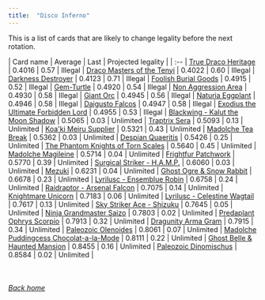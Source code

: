 ```yaml
---
title:  "Disco Inferno"
---
```


This is a list of cards that are likely to change legality before the next rotation.

| Card name | Average | Last | Projected legality |
| :-- |
[True Draco Heritage](https://db.ygoprodeck.com/card/?search=True%20Draco%20Heritage) | 0.4016 | 0.57 | Illegal |
[Draco Masters of the Tenyi](https://db.ygoprodeck.com/card/?search=Draco%20Masters%20of%20the%20Tenyi) | 0.4022 | 0.60 | Illegal |
[Darkness Destroyer](https://db.ygoprodeck.com/card/?search=Darkness%20Destroyer) | 0.4123 | 0.71 | Illegal |
[Foolish Burial Goods](https://db.ygoprodeck.com/card/?search=Foolish%20Burial%20Goods) | 0.4915 | 0.52 | Illegal |
[Gem-Turtle](https://db.ygoprodeck.com/card/?search=Gem-Turtle) | 0.4920 | 0.54 | Illegal |
[Non Aggression Area](https://db.ygoprodeck.com/card/?search=Non%20Aggression%20Area) | 0.4930 | 0.58 | Illegal |
[Giant Orc](https://db.ygoprodeck.com/card/?search=Giant%20Orc) | 0.4945 | 0.56 | Illegal |
[Naturia Eggplant](https://db.ygoprodeck.com/card/?search=Naturia%20Eggplant) | 0.4946 | 0.58 | Illegal |
[Daigusto Falcos](https://db.ygoprodeck.com/card/?search=Daigusto%20Falcos) | 0.4947 | 0.58 | Illegal |
[Exodius the Ultimate Forbidden Lord](https://db.ygoprodeck.com/card/?search=Exodius%20the%20Ultimate%20Forbidden%20Lord) | 0.4955 | 0.53 | Illegal |
[Blackwing - Kalut the Moon Shadow](https://db.ygoprodeck.com/card/?search=Blackwing%20-%20Kalut%20the%20Moon%20Shadow) | 0.5065 | 0.03 | Unlimited |
[Traptrix Sera](https://db.ygoprodeck.com/card/?search=Traptrix%20Sera) | 0.5093 | 0.13 | Unlimited |
[Koa'ki Meiru Supplier](https://db.ygoprodeck.com/card/?search=Koa'ki%20Meiru%20Supplier) | 0.5321 | 0.43 | Unlimited |
[Madolche Tea Break](https://db.ygoprodeck.com/card/?search=Madolche%20Tea%20Break) | 0.5362 | 0.03 | Unlimited |
[Despian Quaeritis](https://db.ygoprodeck.com/card/?search=Despian%20Quaeritis) | 0.5426 | 0.25 | Unlimited |
[The Phantom Knights of Torn Scales](https://db.ygoprodeck.com/card/?search=The%20Phantom%20Knights%20of%20Torn%20Scales) | 0.5640 | 0.45 | Unlimited |
[Madolche Magileine](https://db.ygoprodeck.com/card/?search=Madolche%20Magileine) | 0.5714 | 0.04 | Unlimited |
[Frightfur Patchwork](https://db.ygoprodeck.com/card/?search=Frightfur%20Patchwork) | 0.5770 | 0.39 | Unlimited |
[Surgical Striker - H.A.M.P.](https://db.ygoprodeck.com/card/?search=Surgical%20Striker%20-%20H.A.M.P.) | 0.6060 | 0.03 | Unlimited |
[Mezuki](https://db.ygoprodeck.com/card/?search=Mezuki) | 0.6231 | 0.04 | Unlimited |
[Ghost Ogre & Snow Rabbit](https://db.ygoprodeck.com/card/?search=Ghost%20Ogre%20%26%20Snow%20Rabbit) | 0.6678 | 0.23 | Unlimited |
[Lyrilusc - Ensemblue Robin](https://db.ygoprodeck.com/card/?search=Lyrilusc%20-%20Ensemblue%20Robin) | 0.6758 | 0.24 | Unlimited |
[Raidraptor - Arsenal Falcon](https://db.ygoprodeck.com/card/?search=Raidraptor%20-%20Arsenal%20Falcon) | 0.7075 | 0.14 | Unlimited |
[Knightmare Unicorn](https://db.ygoprodeck.com/card/?search=Knightmare%20Unicorn) | 0.7183 | 0.06 | Unlimited |
[Lyrilusc - Celestine Wagtail](https://db.ygoprodeck.com/card/?search=Lyrilusc%20-%20Celestine%20Wagtail) | 0.7617 | 0.13 | Unlimited |
[Sky Striker Ace - Shizuku](https://db.ygoprodeck.com/card/?search=Sky%20Striker%20Ace%20-%20Shizuku) | 0.7645 | 0.05 | Unlimited |
[Ninja Grandmaster Saizo](https://db.ygoprodeck.com/card/?search=Ninja%20Grandmaster%20Saizo) | 0.7803 | 0.02 | Unlimited |
[Predaplant Ophrys Scorpio](https://db.ygoprodeck.com/card/?search=Predaplant%20Ophrys%20Scorpio) | 0.7913 | 0.32 | Unlimited |
[Dragunity Arma Gram](https://db.ygoprodeck.com/card/?search=Dragunity%20Arma%20Gram) | 0.7915 | 0.34 | Unlimited |
[Paleozoic Olenoides](https://db.ygoprodeck.com/card/?search=Paleozoic%20Olenoides) | 0.8061 | 0.07 | Unlimited |
[Madolche Puddingcess Chocolat-a-la-Mode](https://db.ygoprodeck.com/card/?search=Madolche%20Puddingcess%20Chocolat-a-la-Mode) | 0.8111 | 0.22 | Unlimited |
[Ghost Belle & Haunted Mansion](https://db.ygoprodeck.com/card/?search=Ghost%20Belle%20%26%20Haunted%20Mansion) | 0.8455 | 0.16 | Unlimited |
[Paleozoic Dinomischus](https://db.ygoprodeck.com/card/?search=Paleozoic%20Dinomischus) | 0.8584 | 0.02 | Unlimited |

<br>

###### [Back home](index)